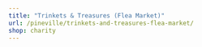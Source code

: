 ```yaml
---
title: "Trinkets & Treasures (Flea Market)"
url: /pineville/trinkets-and-treasures-flea-market/
shop: charity
---
```

